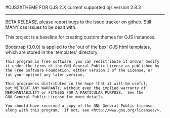 #OJS2XTHEME FOR OJS 2.X current supported ojs version 2.8.3

-----

BETA RELEASE, please report bugs to the issue tracker on github. 
Still MANY css issues to be dealt with. 

This project is a baseline for creating custom themes for OJS instances. 

Bootstrap (3.0.0) is applied to the 'out of the box' OJS html templates, which are stored in the 'templates'
directory. 


 
    This program is free software: you can redistribute it and/or modify
    it under the terms of the GNU General Public License as published by
    the Free Software Foundation, either version 3 of the License, or
    (at your option) any later version.

    This program is distributed in the hope that it will be useful,
    but WITHOUT ANY WARRANTY; without even the implied warranty of
    MERCHANTABILITY or FITNESS FOR A PARTICULAR PURPOSE.  See the
    GNU General Public License for more details.

    You should have received a copy of the GNU General Public License
    along with this program.  If not, see <http://www.gnu.org/licenses/>.
